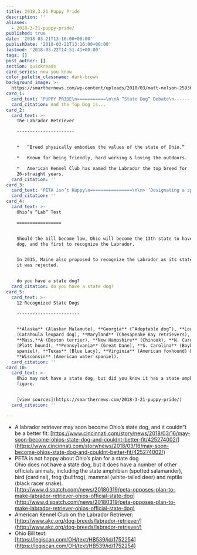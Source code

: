 ```yaml
---
title: 2018.3.21 Puppy Pride
description: ''
aliases:
  - 2018-3-21-puppy-pride/
published: true
date: '2018-03-21T13:16:00+00:00'
publishDate: '2018-03-21T13:16:00+00:00'
lastmod: '2018-03-22T14:51:41+00:00'
tags: []
post_author: []
section: quickreads
card_series: now you know
color_palette_classname: dark-brown
background_image: >-
  https://smarthernews.com/wp-content/uploads/2018/03/matt-nelson-259365-unsplash-scaled.jpg
card_1:
  card_text: "PUPPY PRIDE\n===========\n\nA “State Dog” Debate\n--------------------\n\n> ‘We looked at what breeds would represent Ohio the best and came to a pretty quick decision.’\n> \n> State Rep. Jeffery Rezabek (R-Clayton), Cincinnati Enquirer, Mar 16, 2018\n\nAnd the Top Dog is..."
  card_citation: And the Top Dog is...
card_2:
  card_text: >-
    The Labrador Retriever

    ----------------------


    *   “Breed physically embodies the values of the state of Ohio.”

    *   Known for being friendly, hard working & loving the outdoors.

    *   American Kennel Club has named the Labrador the top breed for
    26-straight years.
  card_citation: ''
card_3:
  card_text: "PETA isn’t Happy\n================\n\n> ‘Designating a specific breed as Ohio’s state dog would increase the demand for purebred dogs and entice puppy mills to churn out litters of them.”\n> \n> Ingrid Newkirk, PETA president"
  card_citation: ''
card_4:
  card_text: >-
    Ohio’s “Lab” Test

    =================


    Should the bill become law, Ohio will become the 13th state to have a state
    dog, and the first to recognize the Labrador.


    In 2015, Maine also proposed to recognize the Labrador as its state dog, but
    it was rejected.


    do you have a state dog?
  card_citation: do you have a state dog?
card_5:
  card_text: >-
    12 Recognized State Dogs

    ------------------------


    **Alaska** (Alaskan Malamute), **Georgia** (“Adoptable dog”), **Louisiana**
    (Catahoula leopard dog), **Maryland** (Chesapeake Bay retrievers),
    **Mass.**A (Boston terrier), **New Hampshire** (Chinook), **N. Carolina**
    (Plott hound), **Pennsylvania** (Great Dane), **S. Carolina** (Boykin
    spaniel), **Texas** (Blue Lacy), **Virginia** (American foxhound) &
    **Wisconsin** (American water spaniel).
  card_citation: ''
card_10:
  card_text: >-
    Ohio may not have a state dog, but did you know it has a state amphibian? Go
    figure.


    [view sources](https://smarthernews.com/2018-3-21-puppy-pride/)
  card_citation: ''

---
```

*   A labrador retriever may soon become Ohio’s state dog, and it couldn”t be a better fit: [https://www.cincinnati.com/story/news/2018/03/16/may-soon-become-ohios-state-dog-and-couldnt-better-fit/425274002/](https://www.cincinnati.com/story/news/2018/03/16/may-soon-become-ohios-state-dog-and-couldnt-better-fit/425274002/)
*   PETA is not happy about Ohio’s plan for a state dog  
    Ohio does not have a state dog, but it does have a number of other officials animals, including the state amphibian (spotted salamander), bird (cardinal), frog (bullfrog), mammal (white-tailed deer) and reptile (black racer snake).  
    [http://www.dispatch.com/news/20180319/peta-opposes-plan-to-make-labrador-retriever-ohios-official-state-dog](http://www.dispatch.com/news/20180319/peta-opposes-plan-to-make-labrador-retriever-ohios-official-state-dog)
*   American Kennel Club on the Labrador Retriever:  
    [http://www.akc.org/dog-breeds/labrador-retriever/](http://www.akc.org/dog-breeds/labrador-retriever/)
*   Ohio Bill text:  
    [https://legiscan.com/OH/text/HB539/id/1752254](https://legiscan.com/OH/text/HB539/id/1752254)